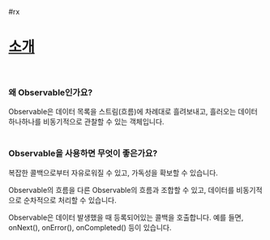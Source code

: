 #rx

# [소개](http://reactivex.io/intro.html)
<br>

### 왜 Observable인가요?
Observable은 데이터 목록을 스트림(흐름)에 차례대로 흘려보내고, 흘러오는 데이터 하나하나를 비동기적으로 관찰할 수 있는 객체입니다.
<br>
<br>

### Observable을 사용하면 무엇이 좋은가요?
복잡한 콜백으로부터 자유로워질 수 있고, 가독성을 확보할 수 있습니다.
<br>

Observable의 흐름을 다른 Observable의 흐름과 조합할 수 있고, 데이터를 비동기적으로 순차적으로 처리할 수 있습니다.
<br>

Observable은 데이터 발생했을 때 등록되어있는 콜백을 호출합니다. 예를 들면, onNext(), onError(), onCompleted() 등이 있습니다.
